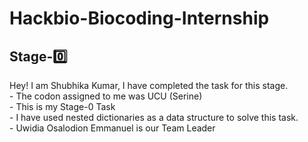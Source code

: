 <h1> Hackbio-Biocoding-Internship </h1>
<h2>Stage-0️⃣</h2>
Hey! I am Shubhika Kumar, I have completed the task for this stage.<br> 
- The codon assigned to me was UCU (Serine)<br>
- This is my Stage-0 Task<br>
- I have used nested dictionaries as a data structure to solve this task. <br>
- Uwidia Osalodion Emmanuel is our Team Leader<br>
